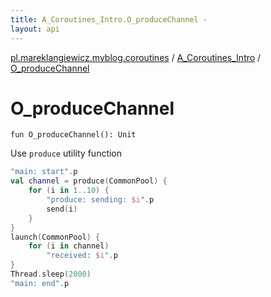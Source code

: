 ```yaml
---
title: A_Coroutines_Intro.O_produceChannel - 
layout: api
---
```


<div class='api-docs-breadcrumbs'><a href="../index.html">pl.mareklangiewicz.myblog.coroutines</a> / <a href="index.html">A_Coroutines_Intro</a> / <a href=".">O_produceChannel</a></div>

# O_produceChannel

<div class="signature"><code><span class="keyword">fun </span><span class="identifier">O_produceChannel</span><span class="symbol">(</span><span class="symbol">)</span><span class="symbol">: </span><span class="identifier">Unit</span></code></div>

Use <code>produce</code> utility function

``` kotlin
"main: start".p
val channel = produce(CommonPool) {
    for (i in 1..10) {
        "produce: sending: $i".p
        send(i)
    }
}
launch(CommonPool) {
    for (i in channel)
        "received: $i".p
}
Thread.sleep(2000)
"main: end".p
```

